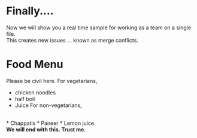 # Finally....
Now we will show you a real time sample for working as a team on a single file.
<br>
This creates new issues ... known as merge conflicts.
<br>
# Food Menu
Please be civil here.
For vegetarians,
<br>
* chicken noodles
* half boil
* Juice
For non-vegetarians,
<br>
* Chappatis
* Paneer
* Lemon juice
<br>
<b>We will end with this. Trust me.</b>
